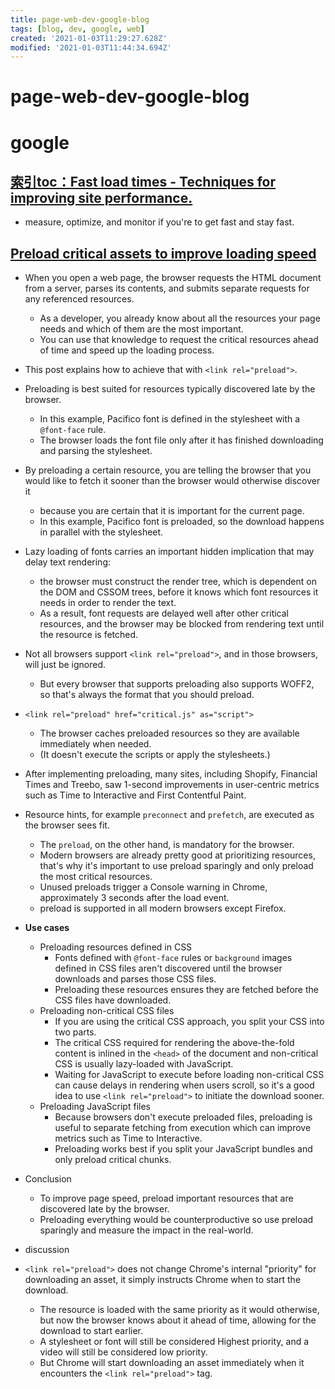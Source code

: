 ```yaml
---
title: page-web-dev-google-blog
tags: [blog, dev, google, web]
created: '2021-01-03T11:29:27.628Z'
modified: '2021-01-03T11:44:34.694Z'
---
```


# page-web-dev-google-blog

# google

## [索引toc：Fast load times - Techniques for improving site performance.](https://web.dev/fast/)

- measure, optimize, and monitor if you're to get fast and stay fast.

## [Preload critical assets to improve loading speed](https://web.dev/preload-critical-assets/)

- When you open a web page, the browser requests the HTML document from a server, parses its contents, and submits separate requests for any referenced resources. 
  - As a developer, you already know about all the resources your page needs and which of them are the most important. 
  - You can use that knowledge to request the critical resources ahead of time and speed up the loading process. 
- This post explains how to achieve that with `<link rel="preload">`.
- Preloading is best suited for resources typically discovered late by the browser.
  - In this example, Pacifico font is defined in the stylesheet with a `@font-face` rule. 
  - The browser loads the font file only after it has finished downloading and parsing the stylesheet.
- By preloading a certain resource, you are telling the browser that you would like to fetch it sooner than the browser would otherwise discover it 
  - because you are certain that it is important for the current page.
  - In this example, Pacifico font is preloaded, so the download happens in parallel with the stylesheet.
- Lazy loading of fonts carries an important hidden implication that may delay text rendering: 
  - the browser must construct the render tree, which is dependent on the DOM and CSSOM trees, before it knows which font resources it needs in order to render the text. 
  - As a result, font requests are delayed well after other critical resources, and the browser may be blocked from rendering text until the resource is fetched.
- Not all browsers support `<link rel="preload">`, and in those browsers, will just be ignored. 
  - But every browser that supports preloading also supports WOFF2, so that's always the format that you should preload.
- `<link rel="preload" href="critical.js" as="script">`
  - The browser caches preloaded resources so they are available immediately when needed. 
  - (It doesn't execute the scripts or apply the stylesheets.)
- After implementing preloading, many sites, including Shopify, Financial Times and Treebo, saw 1-second improvements in user-centric metrics such as Time to Interactive and First Contentful Paint.
- Resource hints, for example `preconnect` and `prefetch`, are executed as the browser sees fit. 
  - The `preload`, on the other hand, is mandatory for the browser. 
  - Modern browsers are already pretty good at prioritizing resources, that's why it's important to use preload sparingly and only preload the most critical resources.
  - Unused preloads trigger a Console warning in Chrome, approximately 3 seconds after the load event.
  - preload is supported in all modern browsers except Firefox.
- **Use cases**
  - Preloading resources defined in CSS
    - Fonts defined with `@font-face` rules or `background` images defined in CSS files aren't discovered until the browser downloads and parses those CSS files. 
    - Preloading these resources ensures they are fetched before the CSS files have downloaded.
  - Preloading non-critical CSS files
    - If you are using the critical CSS approach, you split your CSS into two parts. 
    - The critical CSS required for rendering the above-the-fold content is inlined in the `<head>` of the document and non-critical CSS is usually lazy-loaded with JavaScript. 
    - Waiting for JavaScript to execute before loading non-critical CSS can cause delays in rendering when users scroll, so it's a good idea to use `<link rel="preload">` to initiate the download sooner.
  - Preloading JavaScript files 
    - Because browsers don't execute preloaded files, preloading is useful to separate fetching from execution which can improve metrics such as Time to Interactive. 
    - Preloading works best if you split your JavaScript bundles and only preload critical chunks.
- Conclusion
  - To improve page speed, preload important resources that are discovered late by the browser.
  - Preloading everything would be counterproductive so use preload sparingly and measure the impact in the real-world.

- discussion

- `<link rel="preload">` does not change Chrome's internal "priority" for downloading an asset, it simply instructs Chrome when to start the download.
  - The resource is loaded with the same priority as it would otherwise, but now the browser knows about it ahead of time, allowing for the download to start earlier.
  - A stylesheet or font will still be considered Highest priority, and a video will still be considered low priority. 
  - But Chrome will start downloading an asset immediately when it encounters the `<link rel="preload">` tag.
